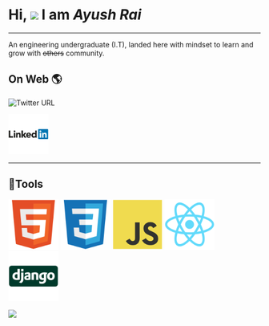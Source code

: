 # Hi, <img src="https://c.tenor.com/xS_t2ANBv9UAAAAi/elsalla.gif" width="30px"> I am ***Ayush Rai***
----
 

 An engineering undergraduate (I.T), landed here with mindset to learn and grow with ~~others~~  community.

## On  Web 🌎


 ![Twitter URL](https://img.shields.io/twitter/url?label=ayushra39063410&style=social&url=https%3A%2F%2Ftwitter.com%2Fayushra39063410)
 
 <img src="https://github.com/devicons/devicon/blob/master/icons/linkedin/linkedin-original-wordmark.svg?short_path=cf72dcc" width=80px>
 
 ---
 ## 🧰Tools
 
 <img src="https://github.com/devicons/devicon/blob/master/icons/html5/html5-original.svg" width="100px">  <img src="https://github.com/devicons/devicon/blob/master/icons/css3/css3-original.svg" width="100px">   <img src="https://github.com/devicons/devicon/blob/master/icons/javascript/javascript-original.svg" width="100px">  <img src="https://github.com/devicons/devicon/blob/master/icons/react/react-original.svg" width="100px"> <img src="https://github.com/devicons/devicon/blob/master/icons/django/django-original.svg" width="100px">
 
 
 




<img 
   src="https://github-readme-stats.vercel.app/api?username=HONEYRAI&show_icons=true&theme=tokyonight" 
/>
